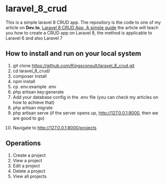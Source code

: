 # laravel_8_crud
This is a simple laravel 8 CRUD app.
The repository is the code to one of my article on **Dev.to**, [Laravel 8 CRUD App, A simple guide](https://github.com/Sameer18-Dev/LaravelSimpleCRUD.git) the article will teach you how to create a CRUD app on Laravel 8, the method is applicable to Laravel 6 and also Laravel 7 

## How to install and run on your local system
1. git clone https://github.com/Kingsconsult/laravel_8_crud.git
2. cd laravel_8_crud/
3. composer install
4. npm install
5. cp .env.example .env
6. php artisan key:generate
7. Add your database config in the .env file (you can check my articles on how to achieve that)
8. php artisan migrate
9. php artisan serve (if the server opens up, http://127.0.0.1:8000,  then we are good to go)
<!-- ![localhost](https://res.cloudinary.com/kingsconsult/image/upload/v1600705305/laravel%208%20modal/4_pp7r76.png) -->
10. Navigate to http://127.0.0.1:8000/projects
<!-- ![CRUD](https://res.cloudinary.com/kingsconsult/image/upload/v1602364575/crud_llekuf.png) -->

## Operations
1. Create a project
2. View a project
3. Edit a project
4. Delete a project
5. View all projects
